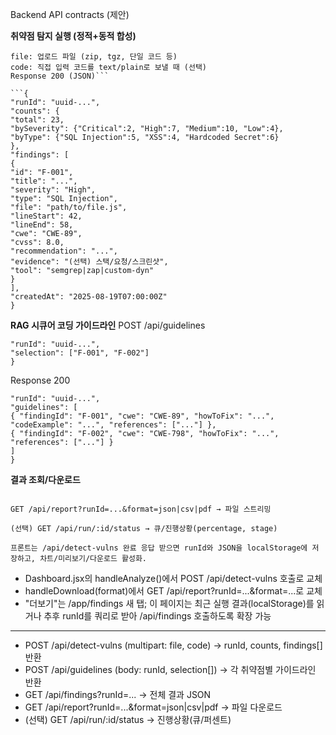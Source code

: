 Backend API contracts (제안)

**취약점 탐지 실행 (정적+동적 합성)**

````POST /api/detect-vulns (multipart/form-data)
file: 업로드 파일 (zip, tgz, 단일 코드 등)
code: 직접 입력 코드를 text/plain로 보낼 때 (선택)
Response 200 (JSON)```

```{
"runId": "uuid-...",
"counts": {
"total": 23,
"bySeverity": {"Critical":2, "High":7, "Medium":10, "Low":4},
"byType": {"SQL Injection":5, "XSS":4, "Hardcoded Secret":6}
},
"findings": [
{
"id": "F-001",
"title": "...",
"severity": "High",
"type": "SQL Injection",
"file": "path/to/file.js",
"lineStart": 42,
"lineEnd": 58,
"cwe": "CWE-89",
"cvss": 8.0,
"recommendation": "...",
"evidence": "(선택) 스택/요청/스크린샷",
"tool": "semgrep|zap|custom-dyn"
}
],
"createdAt": "2025-08-19T07:00:00Z"
}
````

**RAG 시큐어 코딩 가이드라인**
POST /api/guidelines

```{
"runId": "uuid-...",
"selection": ["F-001", "F-002"]
}

```

Response 200

```{
"runId": "uuid-...",
"guidelines": [
{ "findingId": "F-001", "cwe": "CWE-89", "howToFix": "...", "codeExample": "...", "references": ["..."] },
{ "findingId": "F-002", "cwe": "CWE-798", "howToFix": "...", "references": ["..."] }
]
}
```

**결과 조회/다운로드**

```GET /api/findings?runId=... → 위와 동일한 JSON

GET /api/report?runId=...&format=json|csv|pdf → 파일 스트리밍

(선택) GET /api/run/:id/status → 큐/진행상황(percentage, stage)

프론트는 /api/detect-vulns 완료 응답 받으면 runId와 JSON을 localStorage에 저장하고, 차트/미리보기/다운로드 활성화.
```

- Dashboard.jsx의 handleAnalyze()에서 POST /api/detect-vulns 호출로 교체
- handleDownload(format)에서 GET /api/report?runId=...&format=...로 교체
- "더보기"는 /app/findings 새 탭; 이 페이지는 최근 실행 결과(localStorage)를 읽거나 추후 runId를 쿼리로 받아 /api/findings 호출하도록 확장 가능

---

- POST /api/detect-vulns (multipart: file, code) → runId, counts, findings[] 반환
- POST /api/guidelines (body: runId, selection[]) → 각 취약점별 가이드라인 반환
- GET /api/findings?runId=... → 전체 결과 JSON
- GET /api/report?runId=...&format=json|csv|pdf → 파일 다운로드
- (선택) GET /api/run/:id/status → 진행상황(큐/퍼센트)
